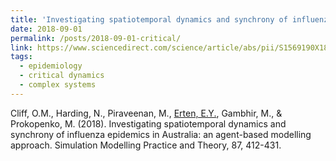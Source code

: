 ```yaml
---
title: 'Investigating spatiotemporal dynamics and synchrony of influenza epidemics in Australia: An agent-based modelling approach'
date: 2018-09-01
permalink: /posts/2018-09-01-critical/
link: https://www.sciencedirect.com/science/article/abs/pii/S1569190X18300972?via%3Dihub
tags:
  - epidemiology
  - critical dynamics
  - complex systems
---
```


Cliff, O.M., Harding, N., Piraveenan, M., <u>Erten, E.Y.</u>, Gambhir, M., & Prokopenko, M. (2018). Investigating spatiotemporal dynamics and synchrony of influenza epidemics in Australia: an agent-based modelling approach. Simulation Modelling Practice and Theory, 87, 412-431. 

